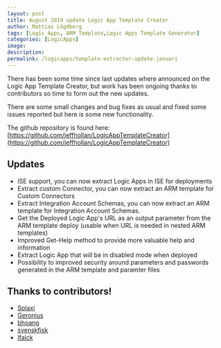 ```yaml
---
layout: post
title: August 2019 update Logic App Template Creator
author: Mattias Lögdberg
tags: [Logic Apps, ARM Template,Logic Apps Template Generator]
categories: [LogicApps]
image: 
description: 
permalink: /logicapps/template-extractor-update-januari
---
```


There has been some time since last updates where announced on the Logic App Template Creator, but work has been ongoing thanks to contributors so time to form out the new updates.

There are some small changes and bug fixes as usual and fixed some issues reported but here is some new functionality.

The github repository is found here: [https://github.com/jeffhollan/LogicAppTemplateCreator](https://github.com/jeffhollan/LogicAppTemplateCreator)

## Updates
* ISE support, you can now extract Logic Apps in ISE for deployments
* Extract custom Connector, you can now extract an ARM template for Custom Connectors
* Extract Integration Account Schemas, you can now extract an ARM template for Integration Account Schemas.
* Get the Deployed Logic App's URL as an output parameter from the ARM template deploy (usable when URL is needed in nested ARM templates)
* Improved Get-Help method to provide more valuable help and information
* Extract Logic App that will be in disabled mode when deployed
* Possibility to improved security around parameters and passwords generated in the ARM template and paramter files


## Thanks to contributors!
* [Splaxi](https://github.com/Splaxi)
* [Geronius](https://github.com/Geronius)
* [bhoang](https://github.com/bhoang)
* [svenskfisk](https://github.com/svenskfisk)
* [lfalck](https://github.com/lfalck)
